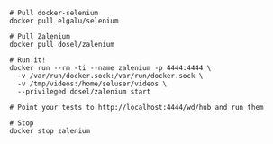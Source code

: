     # Pull docker-selenium
    docker pull elgalu/selenium
    
    # Pull Zalenium
    docker pull dosel/zalenium
    
    # Run it!
    docker run --rm -ti --name zalenium -p 4444:4444 \
      -v /var/run/docker.sock:/var/run/docker.sock \
      -v /tmp/videos:/home/seluser/videos \
      --privileged dosel/zalenium start
      
    # Point your tests to http://localhost:4444/wd/hub and run them

    # Stop
    docker stop zalenium